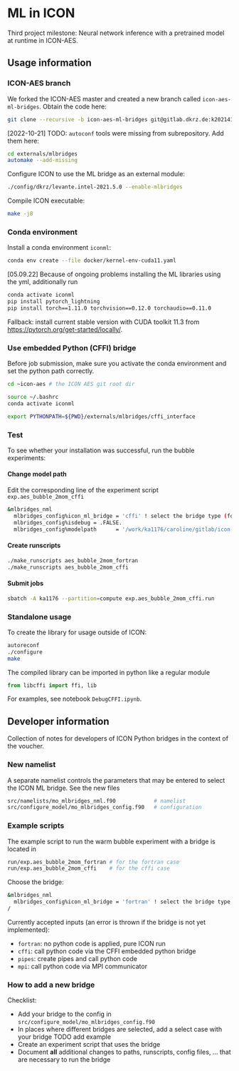 # ML in ICON

Third project milestone: Neural network inference with a pretrained model at runtime in ICON-AES. 

## Usage information

### ICON-AES branch

We forked the ICON-AES master and created a new branch called `icon-aes-ml-bridges`. Obtain the code here:

```bash
git clone --recursive -b icon-aes-ml-bridges git@gitlab.dkrz.de:k202141/icon-aes.git
```

[2022-10-21] TODO: `autoconf` tools were missing from subrepository. Add them here:

```bash
cd externals/mlbridges
automake --add-missing
```

Configure ICON to use the ML bridge as an external module:

```bash
./config/dkrz/levante.intel-2021.5.0 --enable-mlbridges
```

Compile ICON executable:

```bash
make -j8
```

### Conda environment

Install a conda environment `iconml`:

```bash
conda env create --file docker/kernel-env-cuda11.yaml
```

[05.09.22] Because of ongoing problems installing the ML libraries using the yml, additionally run

```bash
conda activate iconml
pip install pytorch_lightning
pip install torch==1.11.0 torchvision==0.12.0 torchaudio==0.11.0
```

Fallback: install current stable version with CUDA toolkit 11.3 from https://pytorch.org/get-started/locally/.

### Use embedded Python (CFFI) bridge

Before job submission, make sure you activate the conda environment and set the python path correctly. 

```bash
cd ~icon-aes # the ICON AES git root dir

source ~/.bashrc
conda activate iconml

export PYTHONPATH=${PWD}/externals/mlbridges/cffi_interface
```

### Test 

To see whether your installation was successful, run the bubble experiments:

#### Change model path

Edit the corresponding line of the experiment script `exp.aes_bubble_2mom_cffi` 

```bash
&mlbridges_nml
  mlbridges_config%icon_ml_bridge = 'cffi' ! select the bridge type (fortran: no bridge!)
  mlbridges_config%isdebug = .FALSE.
  mlbridges_config%modelpath      = '/work/ka1176/caroline/gitlab/icon-aes/externals/mlbridges/cffi_interface/trained_models/best_model.ckpt' # EDIT THIS LINE
```

#### Create runscripts

```bash
./make_runscripts aes_bubble_2mom_fortran
./make_runscripts aes_bubble_2mom_cffi
```

#### Submit jobs

```bash
sbatch -A ka1176 --partition=compute exp.aes_bubble_2mom_cffi.run
```

### Standalone usage

To create the library for usage outside of ICON:

```bash
autoreconf
./configure
make
```

The compiled library can be imported in python like a regular module

```python
from libcffi import ffi, lib
```

For examples, see notebook `DebugCFFI.ipynb`.

## Developer information

Collection of notes for developers of ICON Python bridges in the context of the voucher.

### New namelist

A separate namelist controls the parameters that may be entered to select the ICON ML bridge. See the new files

```bash
src/namelists/mo_mlbridges_nml.f90            # namelist
src/configure_model/mo_mlbridges_config.f90   # configuration
```

### Example scripts

The example script to run the warm bubble experiment with a bridge is located in 

```bash
run/exp.aes_bubble_2mom_fortran # for the fortran case
run/exp.aes_bubble_2mom_cffi    # for the cffi case
```

Choose the bridge:

```bash
&mlbridges_nml
  mlbridges_config%icon_ml_bridge = 'fortran' ! select the bridge type (fortran: no bridge!)
/
```

Currently accepted inputs (an error is thrown if the bridge is not yet implemented):
- `fortran`: no python code is applied, pure ICON run
- `cffi`: call python code via the CFFI embedded python bridge
- `pipes`: create pipes and call python code
- `mpi`: call python code via MPI communicator

### How to add a new bridge

Checklist:
- Add your bridge to the config in `src/configure_model/mo_mlbridges_config.f90`
- In places where different bridges are selected, add a select case with your bridge TODO add example
- Create an experiment script that uses the bridge
- Document **all** additional changes to paths, runscripts, config files, ... that are necessary to run the bridge
